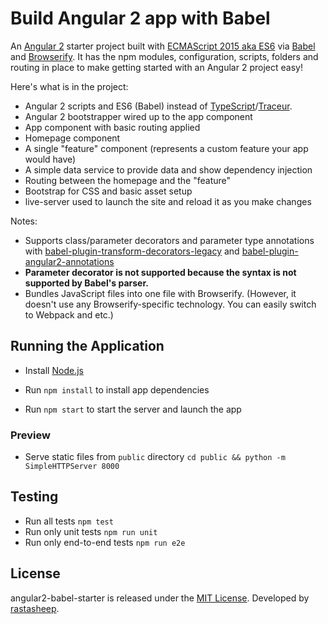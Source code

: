 # Build Angular 2 app with Babel

An [Angular 2](https://angular.io/) starter project
built with [ECMAScript 2015 aka ES6](https://babeljs.io/docs/learn-es2015/) via
[Babel](https://babeljs.io/) and [Browserify](http://browserify.org/).
It has the npm modules, configuration, scripts, folders and routing in place to
make getting started with an Angular 2 project easy!

Here's what is in the project:

* Angular 2 scripts and ES6 (Babel) instead of [TypeScript](http://www.typescriptlang.org/)/[Traceur](https://github.com/google/traceur-compiler).
* Angular 2 bootstrapper wired up to the app component
* App component with basic routing applied
* Homepage component
* A single "feature" component (represents a custom feature your app would have)
* A simple data service to provide data and show dependency injection
* Routing between the homepage and the "feature"
* Bootstrap for CSS and basic asset setup
* live-server used to launch the site and reload it as you make changes

Notes:
* Supports class/parameter decorators and parameter type annotations with [babel-plugin-transform-decorators-legacy](https://github.com/loganfsmyth/babel-plugin-transform-decorators-legacy) and [babel-plugin-angular2-annotations](https://github.com/shuhei/babel-plugin-angular2-annotations)
* **Parameter decorator is not supported because the syntax is not supported by Babel's parser.**
* Bundles JavaScript files into one file with Browserify. (However, it doesn't use any Browserify-specific technology. You can easily switch to Webpack and etc.)

## Running the Application

* Install [Node.js](http://nodejs.org)

* Run `npm install` to install app dependencies

* Run `npm start` to start the server and launch the app

### Preview

* Serve static files from `public` directory `cd public && python -m SimpleHTTPServer 8000`

## Testing

* Run all tests `npm test`
* Run only unit tests `npm run unit`
* Run only end-to-end tests `npm run e2e`

## License

angular2-babel-starter is released under the [MIT License](https://opensource.org/licenses/MIT).
Developed by [rastasheep](https://github.com/rastasheep).
